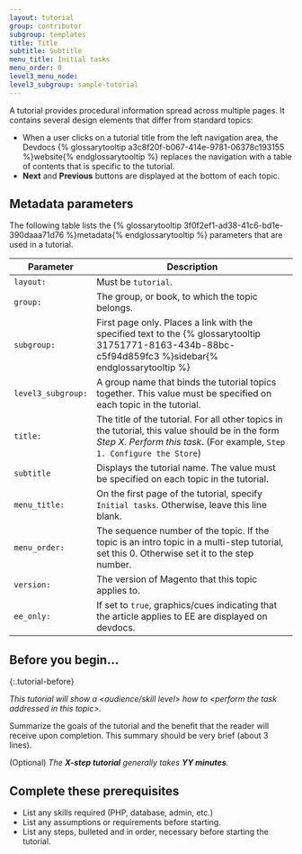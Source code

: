 ```yaml
---
layout: tutorial
group: contributor
subgroup: templates
title: Title
subtitle: Subtitle
menu_title: Initial tasks
menu_order: 0
level3_menu_node:
level3_subgroup: sample-tutorial
---
```


A tutorial provides procedural information spread across multiple pages. It contains several design elements that differ from standard topics:

* When a user clicks on a tutorial title from the left navigation area, the Devdocs {% glossarytooltip a3c8f20f-b067-414e-9781-06378c193155 %}website{% endglossarytooltip %} replaces the navigation with a table of contents that is specific to the tutorial.
* **Next** and **Previous** buttons are displayed at the bottom of each topic.

## Metadata parameters

The following table lists the {% glossarytooltip 3f0f2ef1-ad38-41c6-bd1e-390daaa71d76 %}metadata{% endglossarytooltip %} parameters that are used in a tutorial.

Parameter | Description
--- | ---
`layout:` | Must be `tutorial`.
`group:` | The group, or book, to which the topic belongs.
`subgroup:`| First page only. Places a link with the specified text to the {% glossarytooltip 31751771-8163-434b-88bc-c5f94d859fc3 %}sidebar{% endglossarytooltip %}
`level3_subgroup:` | A group name that binds the tutorial topics together. This value must be specified on each topic in the tutorial.
`title:` | The title of the tutorial. For all other topics in the tutorial, this value should be in the form _Step X. Perform this task_. (For example, `Step 1. Configure the Store`)
`subtitle` | Displays the tutorial name. The value must be specified on each topic in the tutorial.
`menu_title:` | On the first page of the tutorial, specify `Initial tasks`. Otherwise, leave this line blank.
`menu_order:` | The sequence number of the topic. If the topic is an intro topic in a multi-step tutorial, set this 0. Otherwise set it to the step number.
`version:` | The version of Magento that this topic applies to.
`ee_only:` | If set to `true`, graphics/cues indicating that the article applies to EE are displayed on devdocs.

## Before you begin...
{:.tutorial-before}

_This tutorial will show a \<audience/skill level> how to \<perform the task addressed in this topic>._

Summarize the goals of the tutorial and the benefit that the reader will receive upon completion.
This summary should be very brief (about 3 lines).

(Optional) _The **X-step tutorial** generally takes **YY minutes**._

## Complete these prerequisites

* List any skills required (PHP, database, admin, etc.)
* List any assumptions or requirements before starting.
* List any steps, bulleted and in order, necessary before starting the tutorial.
